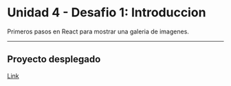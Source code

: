 # Unidad 4 - Desafio 1: Introduccion

Primeros pasos en React para mostrar una galeria de imagenes.

---

## Proyecto desplegado

[Link](https://pipexlul.github.io/U4-D1-Introduccion/)
